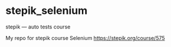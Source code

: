 # stepik_selenium
stepik — auto tests course

My repo for stepik course Selenium https://stepik.org/course/575

